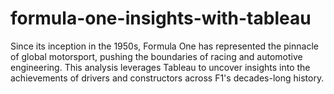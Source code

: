 # formula-one-insights-with-tableau
Since its inception in the 1950s, Formula One has represented the pinnacle of global motorsport, pushing the boundaries of racing and automotive engineering. This analysis leverages Tableau to uncover insights into the achievements of drivers and constructors across F1's decades-long history.
